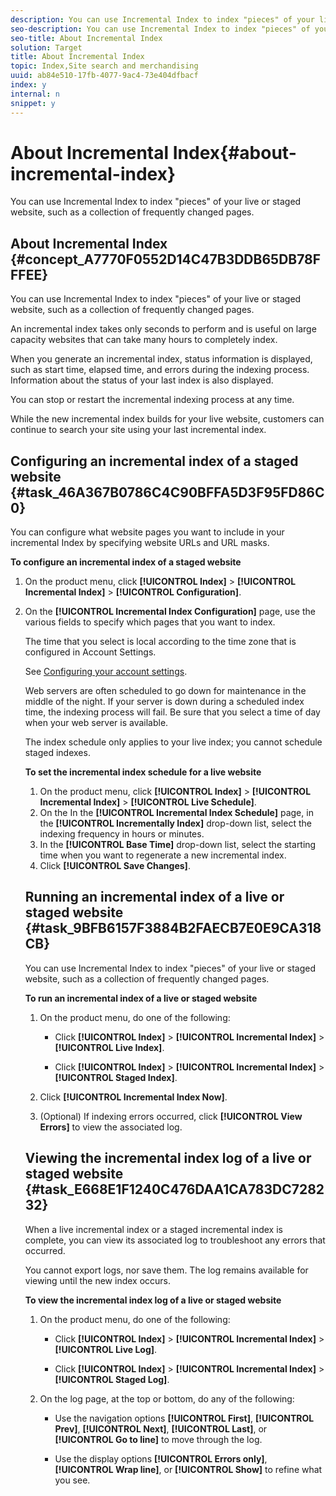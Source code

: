 ```yaml
---
description: You can use Incremental Index to index "pieces" of your live or staged website, such as a collection of frequently changed pages.
seo-description: You can use Incremental Index to index "pieces" of your live or staged website, such as a collection of frequently changed pages.
seo-title: About Incremental Index
solution: Target
title: About Incremental Index
topic: Index,Site search and merchandising
uuid: ab84e510-17fb-4077-9ac4-73e404dfbacf
index: y
internal: n
snippet: y
---
```


# About Incremental Index{#about-incremental-index}

You can use Incremental Index to index "pieces" of your live or staged website, such as a collection of frequently changed pages.

## About Incremental Index {#concept_A7770F0552D14C47B3DDB65DB78FFFEE}

You can use Incremental Index to index "pieces" of your live or staged website, such as a collection of frequently changed pages. 

An incremental index takes only seconds to perform and is useful on large capacity websites that can take many hours to completely index.

When you generate an incremental index, status information is displayed, such as start time, elapsed time, and errors during the indexing process. Information about the status of your last index is also displayed.

You can stop or restart the incremental indexing process at any time.

While the new incremental index builds for your live website, customers can continue to search your site using your last incremental index. 

## Configuring an incremental index of a staged website {#task_46A367B0786C4C90BFFA5D3F95FD86C0}

You can configure what website pages you want to include in your incremental Index by specifying website URLs and URL masks.

<!-- 

t_configuring_an_incremental_index_of_a_staged_website.xml

 -->

**To configure an incremental index of a staged website** 

1. On the product menu, click **[!UICONTROL Index]** > **[!UICONTROL Incremental Index]** > **[!UICONTROL Configuration]**.
1. On the **[!UICONTROL Incremental Index Configuration]** page, use the various fields to specify which pages that you want to index.

   <!-- 

r_incremental_index_configuration_options.xml

 -->

<table id="table_963C8E90616148189A3A522F18247B72"> 
 <thead> 
  <tr> 
   <th colname="col1" class="entry"> <p>Field </p> </th> 
   <th colname="col2" class="entry"> <p>Description </p> </th> 
  </tr> 
 </thead>
 <tbody> 
  <tr> 
   <td colname="col1"> <p>Add or Update URLs </p> </td> 
   <td colname="col2"> <p>Specify URLs. </p> <p>The search robot only indexes the specified documents that have changed since the last time you indexed. </p> <p>Additionally, the search robot follows links that are contained within the specified documents and indexes only those documents that have changed. </p> <p>This field must contain document URLs only and not masks as in the following example: </p> <p> 
     <userinput>
       http://www.mydomain.com/products/new.html 
     </userinput>. </p> <p>You can use the following keywords with the URL: </p> <p> 
     <ul id="ul_62D1082ACBD547D092B10D72C56A3A1E"> 
      <li id="li_32C2B21DE75C4459908384CC44822F7D"> 
       <userinput>
         noindex 
       </userinput> <p>If you do not want to index the text on the page that matches a specified URL, but you want to follow the page's links, add 
        <userinput>
          noindex 
        </userinput> after the URL as in the following example: </p> <p> 
        <userinput>
          http://www.mydomain.com/products/new.html noindex 
        </userinput> </p> <p>Be sure you separate 
        <userinput>
          noindex 
        </userinput> from the URL with a space; a comma is not a valid separator. </p> </li> 
      <li id="li_33AB62B669084BF7B976F4308715E435"> 
       <userinput>
         nofollow 
       </userinput> <p>If you want to index the text on the page that matches the specified URL, but you do not want to follow the page's links, add 
        <userinput>
          nofollow 
        </userinput> after the URL as in the following example: </p> <p> 
        <userinput>
          http://www.mydomain.com/products/new.html nofollow 
        </userinput> </p> <p> Be sure you separate 
        <userinput>
          nofollow 
        </userinput> from the URL with a space; a comma is not a valid separator. </p> </li> 
     </ul> </p> </td> 
  </tr> 
  <tr> 
   <td colname="col1"> <p>Find and Update URL Masks </p> </td> 
   <td colname="col2"> <p>Specify simple URL masks—full path, partial path, or paths that use wild cards or regular expressions. </p> <p>The search robot finds all matching documents and indexes only those documents that have changed since the last time you indexed. </p> <p>Additionally, the search robot follows links that are contained within the matching documents and indexes only those pages that have changed. For example: </p> <p> 
     <userinput>
       http://www.mydomain.com/products/household/*.html 
     </userinput> </p> <p>You can also use regular expressions as in the following example: </p> <p> 
     <userinput>
       regexp ^http://www\.mydomain\.com/products/household/.*\.html$ 
     </userinput> </p> <p>See <a href="../c-appendices/r-regular-expressions.md#reference_B5BA7D61D82E4109A01D2A2D964E3A6A" type="reference" format="dita" scope="local"> Regular Expressions </a>. </p> <p>You can also use the keywords 
     <userinput>
       nofollow 
     </userinput> and 
     <userinput>
       noindex 
     </userinput> as described in <span class="uicontrol"> Add or Update URLs </span> above. </p> </td> 
  </tr> 
  <tr> 
   <td colname="col1"> <p>Include and Exclude URL Masks </p> </td> 
   <td colname="col2"> <p>Specify simple include or exclude URL masks—full path, partial path, or paths that use wild cards or regular expressions. </p> <p>The search robot finds and indexes ("include") or ignores ("exclude") documents based on the type of mask that is specified. </p> <p> When indexing a site, directions are followed in order of appearance. For example, the following list of masks: </p> <p> 
     <userinput>
       include http://www.mydomain.com/products/household/lightbulbs*.html 
     </userinput> </p> <p> 
     <userinput>
       exclude http://www.mydomain.com/products/ 
     </userinput> </p> <p>indexes the pages 
     <userinput>
       lightbulbs1.html 
     </userinput> and 
     <userinput>
       lightbulbs2.html 
     </userinput>. However, it does not index any other pages that are listed under the products directory. </p> <p>A URL mask that appears first always takes precedence over one that appears later in the list. Additionally, if the search robot encounters a document that matches both an include mask and an exclude mask, the mask that is listed first takes precedence. </p> <p>You can also use the keywords 
     <userinput>
       nofollow 
     </userinput> and 
     <userinput>
       noindex 
     </userinput> as described in <span class="uicontrol"> Add or Update URLs </span> above. </p> <p>See <a href="../c-about-settings-menu/c-about-crawling-menu.md#concept_8039DFC53FF3410AA494D602F71BA164" type="concept" format="dita" scope="local"> About URL Masks </a>. </p> </td> 
  </tr> 
  <tr> 
   <td colname="col1"> <p>Include and Exclude Date Masks </p> </td> 
   <td colname="col2"> <p>Specify simple include or exclude date masks—full path, partial path, or paths that use wild cards or regular expressions. </p> <p>The search robot finds and indexes ("include") or ignores ("exclude") documents based on both the URL and the date of documents. </p> <p>You can use the following types of date masks: </p> <p> 
     <ul id="ul_8958ED54C8EF405AA259236595ED3ABA"> 
      <li id="li_0A7841767E004F088CA6FA42E99B9F32"> 
       <userinput>
         include-days NNN 
       </userinput> <p>The search robot indexes all documents that match the specified URL mask and are NNN days or more old. </p> <p>You can follow the URL mask with one or more of the following keywords: 
        <ul id="ul_22A38D5F38B344ABB02B16EB1865813B"> 
         <li id="li_B89CC37DC2A1428185E86FFCB9DDB193">nofollow </li> 
         <li id="li_C2579B3A338D4AF987C3F518806734B0">noindex </li> 
         <li id="li_0527BF7103F34B83AC3E684069B899F7">server-date </li> 
        </ul> </p> <p>For example, the following mask includes all documents in the /archive/support folder that are 0 days or older: </p> <p> 
        <userinput>
          include-days 0 http://www.mydomain.com/archive/support/ 
        </userinput> </p> </li> 
      <li id="li_7663ABED40DD4E159F746E4F92BB6407"> 
       <userinput>
         include-date YYYY-MM-DD 
       </userinput> <p>The search robot indexes all documents that match the specified URL mask and are as old or older than the YYYY-MM-DD date. </p> <p>You can follow the URL mask with one or more of the following keywords: </p> <p> 
        <ul id="ul_57BF37A413BB4A4D962863DACE56F395"> 
         <li id="li_88CAB9AB583B4754A5C53478BD1108FF">nofollow </li> 
         <li id="li_999E1CD34FDE4A1B9C332B4AA8C2887D">noindex </li> 
         <li id="li_05646FACF3524D2A9E201A23770E357F"> server-date </li> 
        </ul> </p> <p>The following mask example includes all documents in the /archive/ folder dated on or before July 25, 2011: </p> <p> 
        <userinput>
          include-date 2011-07-25 http://www.mydomain.com/archive/ 
        </userinput> </p> </li> 
      <li id="li_172692DEDA8744B3AA492701D24C2D80"> 
       <userinput>
         exclude-days NNN 
       </userinput> <p>Disable indexing of all documents that match the specified URL mask and are NNN days or more old. </p> <p>Optionally, you can follow the URL mask by the keyword 
        <userinput>
          server-date 
        </userinput>. </p> <p>The following mask example excludes all PDF files that are 90 days old or older from your index: </p> <p> 
        <userinput>
          exclude-days 90 *.pdf 
        </userinput> </p> </li> 
      <li id="li_26078517744D4AECBE1351008926CBAE"> 
       <userinput>
         exclude-date YYYY-MM-DD 
       </userinput> <p>Disable indexing of all documents that match the specified URL mask and are as old or older than the date YYYY-MM-DD. </p> <p>Optionally, you can follow the URL mask by the keyword 
        <userinput>
          server-date 
        </userinput>. </p> <p>The following mask example excludes all documents in the /archive/ folder dated on or before April 23, 2004: </p> <p> 
        <userinput>
          exclude-date 2004-04-23 http://www.mydomain.com/archive/ 
        </userinput> </p> </li> 
     </ul> </p> <p>See <a href="../c-about-settings-menu/c-about-crawling-menu.md#concept_F4F1F58A646F4A86B8650EC46FDCEF66" type="concept" format="dita" scope="local"> About Date Masks </a>. </p> </td> 
  </tr> 
  <tr> 
   <td colname="col1"> <p>Delete URLs </p> </td> 
   <td colname="col2"> <p>Specify URLs. </p> <p>The search robot finds and deletes the specified documents from your search index. If a specified page is already in your search index, the robot deletes it before it adds or updates any other pages. </p> <p>This field must contain only document URLs, and not masks. </p> </td> 
  </tr> 
  <tr> 
   <td colname="col1"> <p>Find and Delete URL Masks </p> </td> 
   <td colname="col2"> <p>Specify simple URL masks—full path, partial path, or ones that use wild cards or regular expressions. </p> <p>If the specified URL mask matches pages in your search index, the search robot deletes the pages before it adds or updates any other pages. For example: </p> <p> 
     <userinput>
       http://www.mydomain.com/products/1998/household/* 
     </userinput> </p> <p>You can also use regular expressions as in the following example: </p> <p> 
     <userinput>
       regexp ^http://www\.mydomain\.com/products/199[567]/.*$ 
     </userinput> </p> <p>See <a href="../c-appendices/r-regular-expressions.md#reference_B5BA7D61D82E4109A01D2A2D964E3A6A" type="reference" format="dita" scope="local"> Regular Expressions </a>. </p> </td> 
  </tr> 
 </tbody> 
</table>

1. Click **[!UICONTROL Save Changes]**.
1. (Optional) Do one of the following:

    * Click **[!UICONTROL History]** to revert any changes that you have made.

      See [Using the History option](../t-using-the-history-option.md#task_70DD3F87A67242BBBD2CB27156F43002). 
    
    * Click **[!UICONTROL Live]**.

      See [Viewing live settings](../c-about-staging.md#task_401A0EBDB5DB4D4CA933CBA7BECDC10F). 
    
    * Click **[!UICONTROL Push Live]**.

      See [Pushing stage settings live](../c-about-staging.md#task_44306783B4C0408AAA58B471DAF2D9A4).

## Setting the incremental index schedule for a live website {#task_2A46BA189ECC4317A9D5C6E99A336F33}

You can select the Incremental Index frequency and the base time that is used to crawl and update your incremental index.

<!-- 

t_setting_the_incremental_index_schedule_for_a_live_website.xml

 -->

The time that you select is local according to the time zone that is configured in Account Settings.

See [Configuring your account settings](../c-about-settings-menu/c-about-account-options-menu.md#task_80A38D0C8E4F453395BD67B81E4B45D9).

Web servers are often scheduled to go down for maintenance in the middle of the night. If your server is down during a scheduled index time, the indexing process will fail. Be sure that you select a time of day when your web server is available.

The index schedule only applies to your live index; you cannot schedule staged indexes.

**To set the incremental index schedule for a live website** 

1. On the product menu, click **[!UICONTROL Index]** > **[!UICONTROL Incremental Index]** > **[!UICONTROL Live Schedule]**.
1. On the In the **[!UICONTROL Incremental Index Schedule]** page, in the **[!UICONTROL Incrementally Index]** drop-down list, select the indexing frequency in hours or minutes.
1. In the **[!UICONTROL Base Time]** drop-down list, select the starting time when you want to regenerate a new incremental index.
1. Click **[!UICONTROL Save Changes]**.

## Running an incremental index of a live or staged website {#task_9BFB6157F3884B2FAECB7E0E9CA318CB}

You can use Incremental Index to index "pieces" of your live or staged website, such as a collection of frequently changed pages.

<!-- 

t_running_an_incremental_index_of_a_live_or_staged_website.xml

 -->

**To run an incremental index of a live or staged website** 

1. On the product menu, do one of the following:

    * Click **[!UICONTROL Index]** > **[!UICONTROL Incremental Index]** > **[!UICONTROL Live Index]**. 
    
    * Click **[!UICONTROL Index]** > **[!UICONTROL Incremental Index]** > **[!UICONTROL Staged Index]**.

1. Click **[!UICONTROL Incremental Index Now]**.
1. (Optional) If indexing errors occurred, click **[!UICONTROL View Errors]** to view the associated log.

## Viewing the incremental index log of a live or staged website {#task_E668E1F1240C476DAA1CA783DC728232}

When a live incremental index or a staged incremental index is complete, you can view its associated log to troubleshoot any errors that occurred.

<!-- 

t_viewing_the_incremental_index_log_of_a_live_or_staged_website.xml

 -->

You cannot export logs, nor save them. The log remains available for viewing until the new index occurs.

**To view the incremental index log of a live or staged website** 

1. On the product menu, do one of the following:

    * Click **[!UICONTROL Index]** > **[!UICONTROL Incremental Index]** > **[!UICONTROL Live Log]**. 
    
    * Click **[!UICONTROL Index]** > **[!UICONTROL Incremental Index]** > **[!UICONTROL Staged Log]**.

1. On the log page, at the top or bottom, do any of the following:

    * Use the navigation options **[!UICONTROL First]**, **[!UICONTROL Prev]**, **[!UICONTROL Next]**, **[!UICONTROL Last]**, or **[!UICONTROL Go to line]** to move through the log. 
    
    * Use the display options **[!UICONTROL Errors only]**, **[!UICONTROL Wrap line]**, or **[!UICONTROL Show]** to refine what you see.

